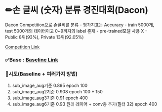 # ✏손 글씨 (숫자) 분류 경진대회(Dacon)
Dacon Competition으로 손글씨를 분류
	- 평가지표는 Accuracy
	- train 5000개, test 5000개의 데이터이고 0~9까지의 label 존재
	- pre-trained모델 사용 X
	- Public 8위(93%), Private 13위(92.05%)

[Competition Link](https://dacon.io/competitions/official/235838/overview/description)


### ✅Base : [Baseline Link](https://github.com/0001010/Dacon-Kaggle/blob/main/%EC%86%90%EA%B8%80%EC%94%A8%20%EB%B6%84%EB%A5%98/dacon_mnist_baseline.ipynb)

### 💪시도(Baseline + 여러가지 방법)
1. sub_image_aug기준 0.895 epoch 100
2. sub_image_aug2기준 0.908 epoch 100 + 150
3. sub_image_aug3기준 0.91 epoch 400
4. sub_image_aug6기준 0.93 원래 레이어 + conv층 추가(필터 32) epoch 400
